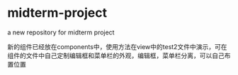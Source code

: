 # midterm-project
a new repository for midterm project

新的组件已经放在components中，使用方法在view中的test2文件中演示，可在组件的文件中自己定制编辑框和菜单栏的外观，编辑框，菜单栏分离，可以自己布置位置